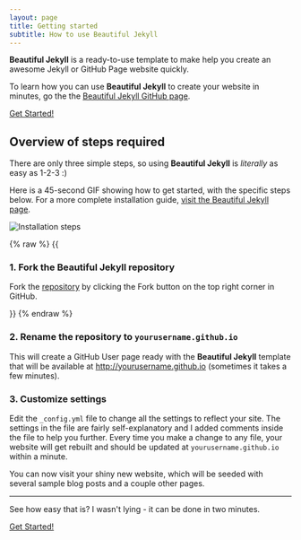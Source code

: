 ```yaml
---
layout: page
title: Getting started
subtitle: How to use Beautiful Jekyll
---
```


**Beautiful Jekyll** is a ready-to-use template to make help you create an awesome Jekyll or GitHub Page website quickly. 

To learn how you can use **Beautiful Jekyll** to create your website in minutes, go the the [Beautiful Jekyll GitHub page](https://github.com/daattali/beautiful-jekyll#readme).


<div class="get-started-wrap">
  <a class="btn btn-success btn-lg get-started-btn" href="https://github.com/daattali/beautiful-jekyll#readme">Get Started!</a>
</div>

## Overview of steps required

There are only three simple steps, so using **Beautiful Jekyll** is *literally* as easy as 1-2-3 :)    

Here is a 45-second GIF showing how to get started, with the specific steps below.  For a more complete installation guide, [visit the Beautiful Jekyll page](https://github.com/daattali/beautiful-jekyll#readme).

![Installation steps](img/install-steps.gif)

<div class="gs-section-01"> 

{% raw %}
{{  

### 1. Fork the Beautiful Jekyll repository 

Fork the [repository](https://github.com/daattali/beautiful-jekyll) 
by clicking the Fork button on the top right corner in GitHub.

}} 
{% endraw %}

</div>

### 2. Rename the repository to `yourusername.github.io`

This will create a GitHub User page ready with the **Beautiful Jekyll** template that will be available at http://yourusername.github.io (sometimes it takes a few minutes).

### 3. Customize settings

Edit the `_config.yml` file to change all the settings to reflect your site.  The settings in the file are fairly self-explanatory and I added comments inside the file to help you further.  Every time you make a change to any file, your website will get rebuilt and should be updated at `yourusername.github.io` within a minute.

You can now visit your shiny new website, which will be seeded with several sample blog posts and a couple other pages.

---

See how easy that is? I wasn't lying - it can be done in two minutes.
<div class="get-started-wrap">
  <a class="btn btn-success btn-lg get-started-btn" href="https://github.com/daattali/beautiful-jekyll#readme">Get Started!</a>
</div>


